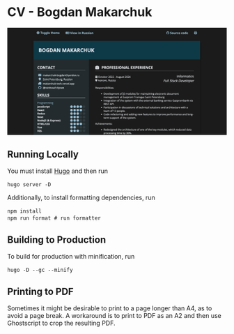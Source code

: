 # CV - Bogdan Makarchuk

![CV Preview](.github/preview.png)


## Running Locally

You must install [Hugo](https://gohugo.io/) and then run

```
hugo server -D
```

Additionally, to install formatting dependencies, run

```
npm install
npm run format # run formatter
```

## Building to Production

To build for production with minification, run

```
hugo -D --gc --minify
```

## Printing to PDF

Sometimes it might be desirable to print to a page longer than A4,
as to avoid a page break.
A workaround is to print to PDF as an A2 and then use Ghostscript to
crop the resulting PDF.
